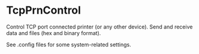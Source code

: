 # TcpPrnControl

Control TCP port connected printer (or any other device). Send and receive data and files (hex and binary format).

See .config files for some system-related settings.
